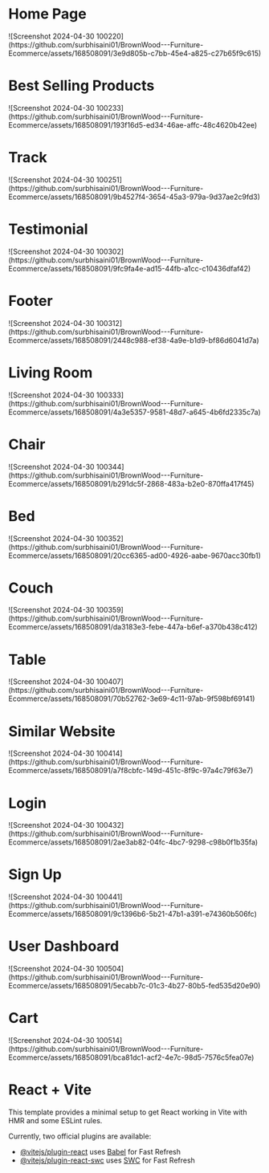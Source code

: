 <h1>Home Page</h1>
![Screenshot 2024-04-30 100220](https://github.com/surbhisaini01/BrownWood---Furniture-Ecommerce/assets/168508091/3e9d805b-c7bb-45e4-a825-c27b65f9c615)
<h1>Best Selling Products</h1>
![Screenshot 2024-04-30 100233](https://github.com/surbhisaini01/BrownWood---Furniture-Ecommerce/assets/168508091/193f16d5-ed34-46ae-affc-48c4620b42ee)

<h1>Track</h1>
![Screenshot 2024-04-30 100251](https://github.com/surbhisaini01/BrownWood---Furniture-Ecommerce/assets/168508091/9b4527f4-3654-45a3-979a-9d37ae2c9fd3)

<h1>Testimonial</h1>
![Screenshot 2024-04-30 100302](https://github.com/surbhisaini01/BrownWood---Furniture-Ecommerce/assets/168508091/9fc9fa4e-ad15-44fb-a1cc-c10436dfaf42)

<h1>Footer</h1>
![Screenshot 2024-04-30 100312](https://github.com/surbhisaini01/BrownWood---Furniture-Ecommerce/assets/168508091/2448c988-ef38-4a9e-b1d9-bf86d6041d7a)

<h1>Living Room</h1>
![Screenshot 2024-04-30 100333](https://github.com/surbhisaini01/BrownWood---Furniture-Ecommerce/assets/168508091/4a3e5357-9581-48d7-a645-4b6fd2335c7a)

<h1>Chair</h1>
![Screenshot 2024-04-30 100344](https://github.com/surbhisaini01/BrownWood---Furniture-Ecommerce/assets/168508091/b291dc5f-2868-483a-b2e0-870ffa417f45)

<h1>Bed</h1>
![Screenshot 2024-04-30 100352](https://github.com/surbhisaini01/BrownWood---Furniture-Ecommerce/assets/168508091/20cc6365-ad00-4926-aabe-9670acc30fb1)

<h1>Couch</h1>
![Screenshot 2024-04-30 100359](https://github.com/surbhisaini01/BrownWood---Furniture-Ecommerce/assets/168508091/da3183e3-febe-447a-b6ef-a370b438c412)

<h1>Table</h1>
![Screenshot 2024-04-30 100407](https://github.com/surbhisaini01/BrownWood---Furniture-Ecommerce/assets/168508091/70b52762-3e69-4c11-97ab-9f598bf69141)

<h1>Similar Website</h1>
![Screenshot 2024-04-30 100414](https://github.com/surbhisaini01/BrownWood---Furniture-Ecommerce/assets/168508091/a7f8cbfc-149d-451c-8f9c-97a4c79f63e7)

<h1>Login</h1>
![Screenshot 2024-04-30 100432](https://github.com/surbhisaini01/BrownWood---Furniture-Ecommerce/assets/168508091/2ae3ab82-04fc-4bc7-9298-c98b0f1b35fa)

<h1>Sign Up</h1>
![Screenshot 2024-04-30 100441](https://github.com/surbhisaini01/BrownWood---Furniture-Ecommerce/assets/168508091/9c1396b6-5b21-47b1-a391-e74360b506fc)

<h1>User Dashboard</h1>
![Screenshot 2024-04-30 100504](https://github.com/surbhisaini01/BrownWood---Furniture-Ecommerce/assets/168508091/5ecabb7c-01c3-4b27-80b5-fed535d20e90)

<h1>Cart</h1>
![Screenshot 2024-04-30 100514](https://github.com/surbhisaini01/BrownWood---Furniture-Ecommerce/assets/168508091/bca81dc1-acf2-4e7c-98d5-7576c5fea07e)


# React + Vite

This template provides a minimal setup to get React working in Vite with HMR and some ESLint rules.

Currently, two official plugins are available:

- [@vitejs/plugin-react](https://github.com/vitejs/vite-plugin-react/blob/main/packages/plugin-react/README.md) uses [Babel](https://babeljs.io/) for Fast Refresh
- [@vitejs/plugin-react-swc](https://github.com/vitejs/vite-plugin-react-swc) uses [SWC](https://swc.rs/) for Fast Refresh
